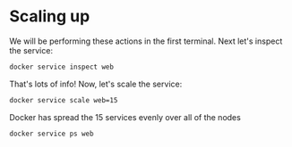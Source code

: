 # Scaling up

We will be performing these actions in the first terminal. Next let's inspect the service:

```bash
docker service inspect web
```

That's lots of info! Now, let's scale the service:

```bash
docker service scale web=15
```

Docker has spread the 15 services evenly over all of the nodes

```bash
docker service ps web
```
